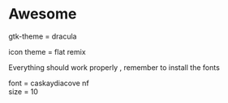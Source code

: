 # Awesome

gtk-theme = dracula  

icon theme = flat remix  

Everything should work properly , remember to install the fonts  

font = caskaydiacove nf   
size = 10  



